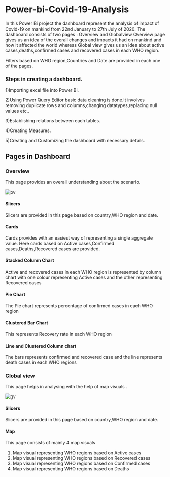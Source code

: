 # Power-bi-Covid-19-Analysis

In this Power Bi project the dashboard represent the analysis of  impact of Covid-19 on mankind from 22nd January to 27th July of 2020.
The dashboard consists of two pages : Overview and Globalview
Overview page gives us an idea of the overall changes and impacts it had on mankind and how it affected the world whereas Global view gives us an idea about active cases,deaths,confirmed cases and recovered cases in each WHO region.

Filters based on WHO region,Countries and Date are  provided in each one of the pages.
### Steps in creating a dashboard.
1)Importing excel file into Power Bi.

2)Using Power Query Editor basic data cleaning is done.It involves removing duplicate rows and columns,changing datatypes,replacing null values etc..

3)Establishing relations between each tables.

4)Creating Measures.

5)Creating and Customizing the dashboard with necessary details.
## Pages in Dashboard
### Overview
This page provides an overall understanding about the scenario.

![ov](https://github.com/Srilekshmi-A/Power-bi-Covid-19-Analysis/assets/138193879/125c6bcd-695e-4889-9b4b-489d3cbe8810)

#### Slicers 
Slicers are provided in this page based on country,WHO region and date.
#### Cards
Cards provides with an easiest way of representing a single aggregate value. Here cards based on Active cases,Confirmed cases,Deaths,Recovered cases are provided.

#### Stacked Column Chart
Active and recovered cases in each WHO region is represented by column chart with one colour representing Active cases and the other representing Recovered cases
#### Pie Chart
The Pie chart represents percentage of confirmed cases in each WHO region
#### Clustered Bar Chart
This represents Recovery rate in each WHO region
#### Line and Clustered Column chart
The bars represents confirmed and recovered case and the line represents death cases in each WHO regions



### Global view
This page helps in analysing with the help of map visuals .

![gv](https://github.com/Srilekshmi-A/Power-bi-Covid-19-Analysis/assets/138193879/d45e674d-86e4-43a7-a46d-b64d4533d307)


#### Slicers 
Slicers are provided in this page based on country,WHO region and date.

#### Map
This page consists of mainly 4 map visuals
1) Map visual representing WHO regions based on Active cases
2) Map visual representing WHO regions based on Recovered cases
3) Map visual representing WHO regions based on Confirmed cases
4) Map visual representing WHO regions based on Deaths





